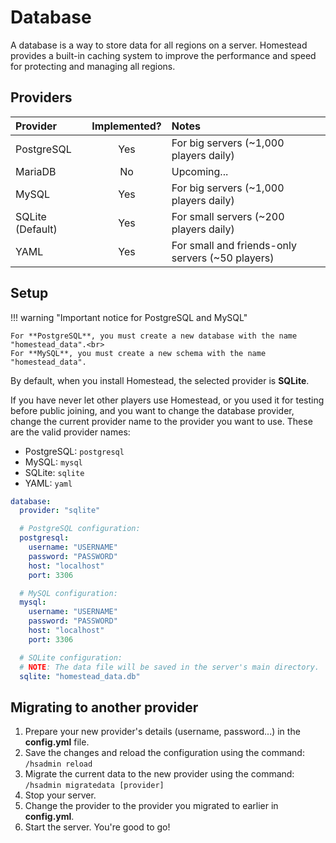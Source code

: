 # Database

A database is a way to store data for all regions on a server. Homestead provides a built-in caching system to improve the performance and speed for protecting and managing all regions.

## Providers

| Provider        | Implemented? | Notes |
| :--------------- | :--------: | :----- |
| PostgreSQL       | Yes        | For big servers (~1,000 players daily)    
| MariaDB          | No         | Upcoming... 
| MySQL            | Yes        | For big servers (~1,000 players daily)
| SQLite (Default) | Yes        | For small servers (~200 players daily)
| YAML             | Yes        | For small and friends-only servers (~50 players)

## Setup

!!! warning "Important notice for PostgreSQL and MySQL"

    For **PostgreSQL**, you must create a new database with the name "homestead_data".<br>
    For **MySQL**, you must create a new schema with the name "homestead_data".

By default, when you install Homestead, the selected provider is **SQLite**.

If you have never let other players use Homestead, or you used it for testing before public joining, and you want to change the database provider, change the current provider name to the provider you want to use. These are the valid provider names:

- PostgreSQL: `postgresql`
- MySQL: `mysql`
- SQLite: `sqlite`
- YAML: `yaml`

```yaml
database:
  provider: "sqlite"

  # PostgreSQL configuration:
  postgresql:
    username: "USERNAME"
    password: "PASSWORD"
    host: "localhost"
    port: 3306

  # MySQL configuration:
  mysql:
    username: "USERNAME"
    password: "PASSWORD"
    host: "localhost"
    port: 3306

  # SQLite configuration:
  # NOTE: The data file will be saved in the server's main directory.
  sqlite: "homestead_data.db"
```

## Migrating to another provider


1. Prepare your new provider's details (username, password...) in the **config.yml** file.
2. Save the changes and reload the configuration using the command: `/hsadmin reload`
3. Migrate the current data to the new provider using the command: `/hsadmin migratedata [provider]`
4. Stop your server.
5. Change the provider to the provider you migrated to earlier in **config.yml**.
6. Start the server. You're good to go!
